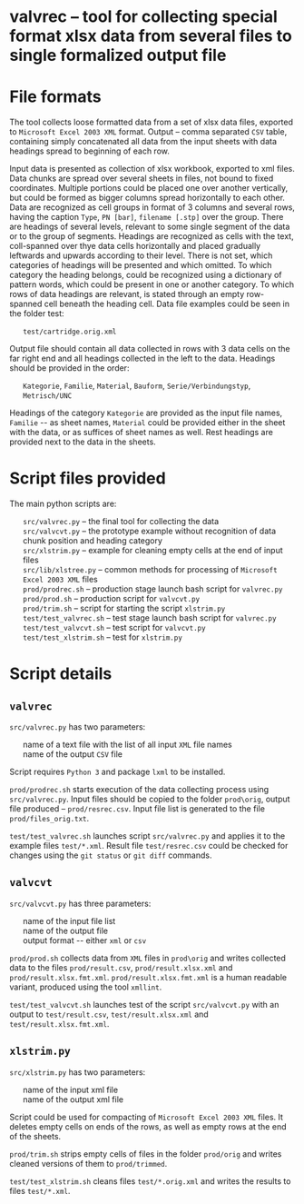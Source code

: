 <style>
ul {list-style-type: none;}
</style>

valvrec &ndash; tool for collecting special format xlsx data from several files to single formalized output file
================================================================================================================

# File formats

The tool collects loose formatted data from a set of xlsx data files, exported to `Microsoft Excel 2003 XML` format.
Output &ndash; comma separated `CSV` table, containing simply concatenated all data from the input sheets with data headings spread to beginning of each row.

Input data is presented as collection of xlsx workbook, exported to xml files.
Data chunks are spread over several sheets in files, not bound to fixed coordinates.
Multiple portions could be placed one over another vertically, but could be formed as bigger columns spread horizontally to each other.
Data are recognized as cell groups in format of 3 columns and several rows, having the caption `Type`, `PN [bar]`, `filename [.stp]` over the group.
There are headings of several levels, relevant to some single segment of the data or to the group of segments.
Headings are recognized as cells with the text, coll-spanned over thye data cells horizontally and placed gradually leftwards and upwards according to their level.
There is not set, which categories of headings will be presented and which omitted.
To which category the heading belongs, could be recognized using a dictionary of pattern words, which could be present in one or another category.
To which rows of data headings are relevant, is stated through an empty row-spanned cell beneath the heading cell.
Data file examples could be seen in the folder test:
- `test/cartridge.orig.xml`

Output file should contain all data collected in rows with 3 data cells on the far right end and all headings collected in the left to the data.
Headings should be provided in the order:
- `Kategorie`, `Familie`, `Material`, `Bauform`, `Serie/Verbindungstyp`, `Metrisch/UNC`

Headings of the category `Kategorie` are provided as the input file names, `Familie` -- as sheet names,
`Material` could be provided either in the sheet with the data, or as suffices of sheet names as well.
Rest headings are provided next to the data in the sheets.

# Script files provided

The main python scripts are:
- `src/valvrec.py` &ndash; the final tool for collecting the data
- `src/valvcvt.py` &ndash; the prototype example without recognition of data chunk position and heading category
- `src/xlstrim.py` &ndash; example for cleaning empty cells at the end of input files
- `src/lib/xlstree.py` &ndash; common methods for processing of `Microsoft Excel 2003 XML` files
- `prod/prodrec.sh` &ndash; production stage launch bash script for `valvrec.py`
- `prod/prod.sh` &ndash; production script for `valvcvt.py`
- `prod/trim.sh` &ndash; script for starting the script `xlstrim.py`
- `test/test_valvrec.sh` &ndash; test stage launch bash script for `valvrec.py`
- `test/test_valvcvt.sh` &ndash; test script for `valvcvt.py`
- `test/test_xlstrim.sh` &ndash; test for `xlstrim.py`

# Script details

## `valvrec`

`src/valvrec.py` has two parameters:
- name of a text file with the list of all input `XML` file names
- name of the output `CSV` file

Script requires `Python 3` and package `lxml` to be installed.

`prod/prodrec.sh` starts execution of the data collecting process using `src/valvrec.py`.
Input files should be copied to the folder `prod\orig`, output file produced &ndash; `prod/resrec.csv`.
Input file list is generated to the file `prod/files_orig.txt`.

`test/test_valvrec.sh` launches script `src/valvrec.py` and applies it to the example files `test/*.xml`.
Result file `test/resrec.csv` could be checked for changes using the `git status` or `git diff` commands.


## `valvcvt`

`src/valvcvt.py` has three parameters:
- name of the input file list
- name of the output file
- output format -- either `xml` or `csv`

`prod/prod.sh` collects data from `XML` files in `prod\orig` and writes collected data to the files
`prod/result.csv`, `prod/result.xlsx.xml` and `prod/result.xlsx.fmt.xml`.
`prod/result.xlsx.fmt.xml` is a human readable variant, produced using the tool `xmllint`.

`test/test_valvcvt.sh` launches test of the script `src/valvcvt.py` with an output to
`test/result.csv`, `test/result.xlsx.xml` and `test/result.xlsx.fmt.xml`.


## `xlstrim.py`

`src/xlstrim.py` has two parameters:
- name of the input xml file
- name of the output xml file

Script could be used for compacting of `Microsoft Excel 2003 XML` files.
It deletes empty cells on ends of the rows, as well as empty rows at the end of the sheets.

`prod/trim.sh` strips empty cells of files in the folder `prod/orig` and writes cleaned versions of them to `prod/trimmed`.

`test/test_xlstrim.sh` cleans files `test/*.orig.xml` and writes the results to files `test/*.xml`.
